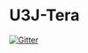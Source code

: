 # U3J-Tera

[![Gitter](https://badges.gitter.im/Join%20Chat.svg)](https://gitter.im/u3games/U3J-Tera?utm_source=badge&utm_medium=badge&utm_campaign=pr-badge&utm_content=badge)